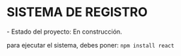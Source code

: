 <h1> SISTEMA DE REGISTRO</h1>
- Estado del proyecto: En construcción.

para ejecutar el sistema, debes poner:
```npm install react```
